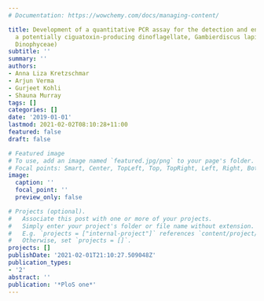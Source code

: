 ```yaml
---
# Documentation: https://wowchemy.com/docs/managing-content/

title: Development of a quantitative PCR assay for the detection and enumeration of
  a potentially ciguatoxin-producing dinoflagellate, Gambierdiscus lapillus (Gonyaulacales,
  Dinophyceae)
subtitle: ''
summary: ''
authors:
- Anna Liza Kretzschmar
- Arjun Verma
- Gurjeet Kohli
- Shauna Murray
tags: []
categories: []
date: '2019-01-01'
lastmod: 2021-02-02T08:10:28+11:00
featured: false
draft: false

# Featured image
# To use, add an image named `featured.jpg/png` to your page's folder.
# Focal points: Smart, Center, TopLeft, Top, TopRight, Left, Right, BottomLeft, Bottom, BottomRight.
image:
  caption: ''
  focal_point: ''
  preview_only: false

# Projects (optional).
#   Associate this post with one or more of your projects.
#   Simply enter your project's folder or file name without extension.
#   E.g. `projects = ["internal-project"]` references `content/project/deep-learning/index.md`.
#   Otherwise, set `projects = []`.
projects: []
publishDate: '2021-02-01T21:10:27.509048Z'
publication_types:
- '2'
abstract: ''
publication: '*PloS one*'
---
```

